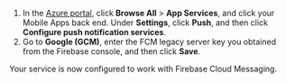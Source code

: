 
1. In the [Azure portal](https://portal.azure.com/), click **Browse All** > **App Services**, and click your Mobile Apps back end. Under **Settings**, click **Push**, and then click **Configure push notification services**.
2. Go to **Google (GCM)**, enter the FCM legacy server key you obtained from the Firebase console, and then click **Save**.

Your service is now configured to work with Firebase Cloud Messaging.

<!-- URLs. -->

<!-- images -->
